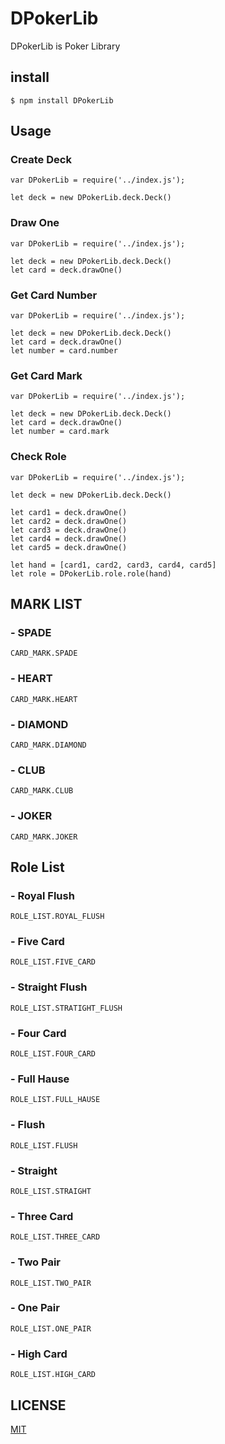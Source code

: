 # DPokerLib
DPokerLib is Poker Library

## install
```
$ npm install DPokerLib
```

## Usage
### Create Deck
```JS
var DPokerLib = require('../index.js');

let deck = new DPokerLib.deck.Deck()
```
### Draw One
```JS
var DPokerLib = require('../index.js');

let deck = new DPokerLib.deck.Deck()
let card = deck.drawOne()
```

### Get Card Number
```JS
var DPokerLib = require('../index.js');

let deck = new DPokerLib.deck.Deck()
let card = deck.drawOne()
let number = card.number
```

### Get Card Mark
```JS
var DPokerLib = require('../index.js');

let deck = new DPokerLib.deck.Deck()
let card = deck.drawOne()
let number = card.mark
```

### Check Role
```JS
var DPokerLib = require('../index.js');

let deck = new DPokerLib.deck.Deck()

let card1 = deck.drawOne()
let card2 = deck.drawOne()
let card3 = deck.drawOne()
let card4 = deck.drawOne()
let card5 = deck.drawOne()

let hand = [card1, card2, card3, card4, card5]
let role = DPokerLib.role.role(hand)
```

## MARK LIST
### - SPADE
```
CARD_MARK.SPADE
```
### - HEART
```
CARD_MARK.HEART
```
### - DIAMOND
```
CARD_MARK.DIAMOND
```
### - CLUB
```
CARD_MARK.CLUB
```
### - JOKER
```
CARD_MARK.JOKER
```


## Role List
### - Royal Flush
```JS
ROLE_LIST.ROYAL_FLUSH
```

### - Five Card
```JS
ROLE_LIST.FIVE_CARD
```

### - Straight Flush
```JS
ROLE_LIST.STRATIGHT_FLUSH
```

### - Four Card
```JS
ROLE_LIST.FOUR_CARD
```

### - Full Hause
```JS
ROLE_LIST.FULL_HAUSE
```

### - Flush
```JS
ROLE_LIST.FLUSH
```

### - Straight
```JS
ROLE_LIST.STRAIGHT
```

### - Three Card
```JS
ROLE_LIST.THREE_CARD
```

### - Two Pair
```JS
ROLE_LIST.TWO_PAIR
```

### - One Pair
```JS
ROLE_LIST.ONE_PAIR
```

### - High Card
```JS
ROLE_LIST.HIGH_CARD
```

## LICENSE
[MIT](https://github.com/DIO0550/DPokerLib/blob/master/LICENSE)